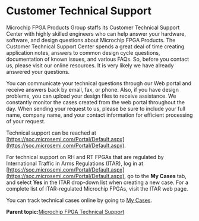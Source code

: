 # Customer Technical Support

Microchip FPGA Products Group staffs its Customer Technical Support Center with highly skilled engineers who can help answer your hardware, software, and design questions about Microchip FPGA Products. The Customer Technical Support Center spends a great deal of time creating application notes, answers to common design cycle questions, documentation of known issues, and various FAQs. So, before you contact us, please visit our online resources. It is very likely we have already answered your questions.

You can communicate your technical questions through our Web portal and receive answers back by email, fax, or phone. Also, if you have design problems, you can upload your design files to receive assistance. We constantly monitor the cases created from the web portal throughout the day. When sending your request to us, please be sure to include your full name, company name, and your contact information for efficient processing of your request.

Technical support can be reached at [https://soc.microsemi.com/Portal/Default.aspx](https://soc.microsemi.com/Portal/Default.aspx).

For technical support on RH and RT FPGAs that are regulated by International Traffic in Arms Regulations \(ITAR\), log in at [https://soc.microsemi.com/Portal/Default.aspx](https://soc.microsemi.com/Portal/Default.aspx), go to the **My Cases** tab, and select **Yes** in the ITAR drop-down list when creating a new case. For a complete list of ITAR-regulated Microchip FPGAs, visit the ITAR web page.



You can track technical cases online by going to [My Cases](http://www.microsemi.com/soc/mycases/).

**Parent topic:**[Microchip FPGA Technical Support](GUID-F9CF799C-7DEB-461F-9D6C-2A3F3C910ACF.md)

